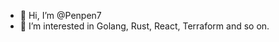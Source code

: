 - 👋 Hi, I’m @Penpen7
- 👀 I’m interested in Golang, Rust, React, Terraform and so on.

<!---
Penpen7/Penpen7 is a ✨ special ✨ repository because its `README.md` (this file) appears on your GitHub profile.
You can click the Preview link to take a look at your changes.
--->
